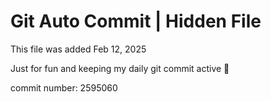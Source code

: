 # Git Auto Commit | Hidden File

This file was added Feb 12, 2025

Just for fun and keeping my daily git commit active 🤪

commit number: 2595060
